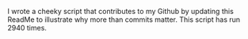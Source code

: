 I wrote a cheeky script that contributes to my Github by updating this ReadMe to illustrate why more than commits matter. This script has run 2940 times.